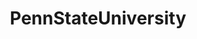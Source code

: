 ---
title: PennStateUniversity
crosslinks:
- place
- cscareerquestions
- Pitt
- autotldr
- CHIBears
- CFB
- citizenjournalism
- youtubefactsbot
- TheRedPill
- nittanyfootball
- AMAAggregator
- xkcd
- changemyview
- WeArePennState
- UPenn
- AgainstHateSubreddits
- tmsbmeta
- GaState
- giantbomb
- IUP
---
